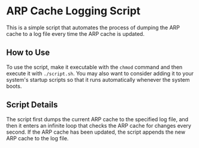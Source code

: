 # ARP Cache Logging Script

This is a simple script that automates the process of dumping the ARP cache to a log file every time the ARP cache is updated.

## How to Use

To use the script, make it executable with the `chmod` command and then execute it with `./script.sh`. You may also want to consider adding it to your system's startup scripts so that it runs automatically whenever the system boots.

## Script Details

The script first dumps the current ARP cache to the specified log file, and then it enters an infinite loop that checks the ARP cache for changes every second. If the ARP cache has been updated, the script appends the new ARP cache to the log file.

